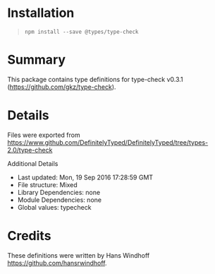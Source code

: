 # Installation
> `npm install --save @types/type-check`

# Summary
This package contains type definitions for type-check v0.3.1 (https://github.com/gkz/type-check).

# Details
Files were exported from https://www.github.com/DefinitelyTyped/DefinitelyTyped/tree/types-2.0/type-check

Additional Details
 * Last updated: Mon, 19 Sep 2016 17:28:59 GMT
 * File structure: Mixed
 * Library Dependencies: none
 * Module Dependencies: none
 * Global values: typecheck

# Credits
These definitions were written by Hans Windhoff <https://github.com/hansrwindhoff>.
